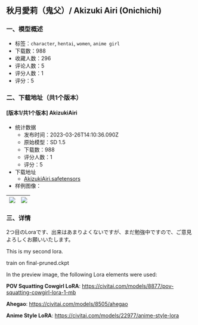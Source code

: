 ## 秋月愛莉（鬼父）/ Akizuki Airi (Onichichi)
### 一、模型概述

- 标签：`character`, `hentai`, `women`, `anime girl`
- 下载数：988
- 收藏人数：296
- 评论人数：5
- 评分人数：1
- 评分：5

### 二、下载地址（共1个版本）

#### [版本1/共1个版本] AkizukiAiri

- 统计数据
  - 发布时间：2023-03-26T14:10:36.090Z
  - 原始模型：SD 1.5
  - 下载数：988
  - 评分人数：1
  - 评分：5
- 下载地址
  - [AkizukiAiri.safetensors](https://civitai.com/api/download/models/29567)
- 样例图像：

| <img src="https://image.civitai.com/xG1nkqKTMzGDvpLrqFT7WA/cb0ca3e5-829f-469f-1803-f2ad648f5c00/width=450/334527.jpeg" /> | <img src="https://image.civitai.com/xG1nkqKTMzGDvpLrqFT7WA/acaf88a7-5d2e-458f-5371-a94cb8c28600/width=450/334526.jpeg" /> |
| ---- | ---- |


### 三、详情
<p>2つ目のLoraです、出来はあまりよくないですが、まだ勉強中ですので、ご意見よろしくお願いいたします。</p><p>This is my second lora.</p><p></p><p>train on final-pruned.ckpt</p><p></p><p>In the preview image, the following Lora elements were used:</p><p><strong>POV Squatting Cowgirl LoRA</strong>: <a target="_blank" rel="ugc" href="https://civitai.com/models/8877/pov-squatting-cowgirl-lora-1-mb">https://civitai.com/models/8877/pov-squatting-cowgirl-lora-1-mb</a></p><p><strong>Ahegao</strong>: <a target="_blank" rel="ugc" href="https://civitai.com/models/8505/ahegao">https://civitai.com/models/8505/ahegao</a></p><p><strong>Anime Style LoRA</strong>: <a target="_blank" rel="ugc" href="https://civitai.com/models/22977/anime-style-lora">https://civitai.com/models/22977/anime-style-lora</a></p>
